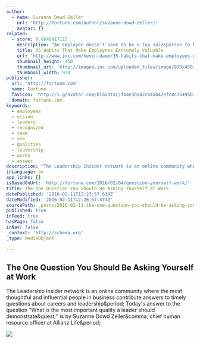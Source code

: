 ```yaml
---
author:
  - name: Suzanne Dowd Zeller
    url: 'http://fortune.com/author/suzanne-dowd-zeller/'
    avatar: {}
related:
  - score: 0.6648417115
    description: "An employee doesn't have to be a top salesperson to bring exponential value to a company. Amazing employees stand out from the crowd in many other ways. Simply put, their contribution far outweighs their cost, regardless of their expense."
    title: 35 Habits That Make Employees Extremely Valuable
    url: 'http://www.inc.com/kevin-daum/35-habits-that-make-employees-extremely-valuable.html'
    thumbnail_height: 450
    thumbnail_url: 'http://images.inc.com/uploaded_files/image/970x450/getty_130409767_9707269704500134_62062.jpg'
    thumbnail_width: 970
publisher:
  url: 'http://fortune.com'
  name: Fortune
  favicon: 'http://1.gravatar.com/blavatar/fb4e3ba42c64ab42efc0c76495b59a33?s=16'
  domain: fortune.com
keywords:
  - employees
  - vision
  - leaders
  - recognized
  - team
  - see
  - qualities
  - leadership
  - works
  - answer
description: "The Leadership Insider network is an online community where the most thoughtful and influential people in business contribute answers to timely questions about careers and leadership. Today's answer to the question \"What is the most important quality a leader should demonstrate?\" is by Suzanne Dowd Zeller, chief human resource officer at Allianz Life."
inLanguage: en
app_links: []
isBasedOnUrl: 'http://fortune.com/2016/02/04/question-yourself-work/'
title: The One Question You Should Be Asking Yourself at Work
datePublished: '2016-02-11T12:27:57.639Z'
dateModified: '2016-02-11T12:26:57.474Z'
sourcePath: _posts/2016-02-11-the-one-question-you-should-be-asking-yourself-at-work.md
published: true
inFeed: true
hasPage: false
inNav: false
_context: 'http://schema.org'
_type: MediaObject

---
```

<article style=""><h1>The One Question You Should Be Asking Yourself at Work</h1><p>The Leadership Insider network is an online community where the most thoughtful and influential people in business contribute answers to timely questions about careers and leadership&amp;period; Today's answer to the question "What is the most important quality a leader should demonstrate&amp;quest;" is by Suzanne Dowd Zeller&amp;comma; chief human resource officer at Allianz Life&amp;period;</p><img src="https://fortunedotcom.files.wordpress.com/2016/02/gettyimages-186678767.jpg?quality=80&amp;w=1024" /></article>